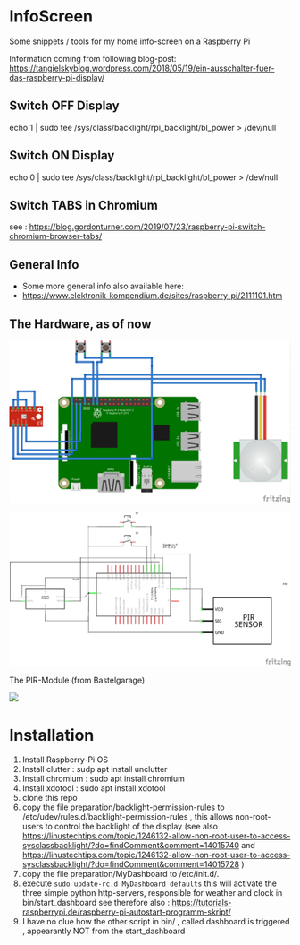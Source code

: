 # InfoScreen
Some snippets / tools for my home info-screen on  a Raspberry Pi


Information coming from following blog-post:  
https://tangielskyblog.wordpress.com/2018/05/19/ein-ausschalter-fuer-das-raspberry-pi-display/ 

## Switch OFF Display

echo 1 | sudo tee /sys/class/backlight/rpi_backlight/bl_power > /dev/null


## Switch ON Display

echo 0 | sudo tee /sys/class/backlight/rpi_backlight/bl_power > /dev/null


## Switch TABS in Chromium

see : https://blog.gordonturner.com/2019/07/23/raspberry-pi-switch-chromium-browser-tabs/

## General Info 

* Some more general info also available here:
* https://www.elektronik-kompendium.de/sites/raspberry-pi/2111101.htm


## The Hardware, as of now

![](fritzing/infoscreen_bb.png)



![](fritzing/infoscreen_schem.png)



The PIR-Module (from Bastelgarage)

![](https://www.bastelgarage.ch/image/cache/catalog/Artikel/420441-420450/420448-4-800x800.jpg)


# Installation

1. Install Raspberry-Pi OS
2. Install clutter : sudp apt install unclutter
3. Install chromium : sudo apt install chromium
4. Install xdotool : sudo apt install xdotool
5. clone this repo
6. copy the file preparation/backlight-permission-rules to /etc/udev/rules.d/backlight-permission-rules , this allows non-root-users to control the backlight of the display
   (see also  https://linustechtips.com/topic/1246132-allow-non-root-user-to-access-sysclassbacklight/?do=findComment&comment=14015740 and https://linustechtips.com/topic/1246132-allow-non-root-user-to-access-sysclassbacklight/?do=findComment&comment=14015728 )
7. copy the file preparation/MyDashboard to /etc/init.d/. 
8. execute ```sudo update-rc.d MyDashboard defaults``` this will activate the three simple python http-servers, responsible for weather and clock in bin/start_dashboard
   see therefore also : https://tutorials-raspberrypi.de/raspberry-pi-autostart-programm-skript/
9. I have no clue how the other script in bin/ , called dashboard is triggered , appearantly NOT from the start_dashboard 
